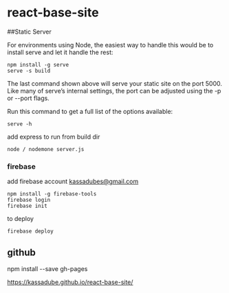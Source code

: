 # react-base-site

##Static Server

For environments using Node, the easiest way to handle this would be to install serve and let it handle the rest:
``` npm
npm install -g serve
serve -s build
```

The last command shown above will serve your static site on the port 5000. Like many of serve’s internal settings, the port can be adjusted using the -p or --port flags.

Run this command to get a full list of the options available:

``` node
serve -h
```

add express to run from build dir

``` node
node / nodemone server.js
```

### firebase

add firebase account kassadubes@gmail.com

``` node
npm install -g firebase-tools
firebase login
firebase init
```
to deploy 

``` node
firebase deploy
```

## github

npm install --save gh-pages

https://kassadube.github.io/react-base-site/